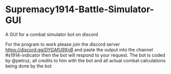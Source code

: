 # Supremacy1914-Battle-Simulator-GUI
A GUI for a combat simulator bot on discord

For the program to work please join the discord server https://discord.gg/DYGAfU9XnB and paste the output into the channel #s1914-indicator
then the bot will respond to your request.
The bot is coded by @petruz, all credits to him with the bot and all actual combat calculations being done by the bot
